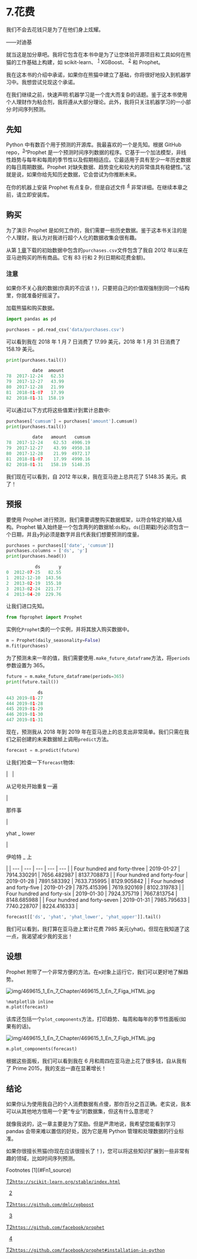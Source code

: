 # 7.花费

我们不会去花钱只是为了在他们身上炫耀。

——对迪基

就当这是加分章吧。我将它包含在本书中是为了让您体验开源项目和工具如何在熊猫的工作基础上构建，如 scikit-learn、 <sup>[1](#Fn1)</sup> XGBoost、 <sup>[2](#Fn2)</sup> 和 Prophet。

我在这本书的介绍中承诺，如果你在熊猫中建立了基础，你将很好地投入到机器学习中。我想尝试兑现这个承诺。

在我们继续之前，快速声明:机器学习是一个庞大而复杂的话题。鉴于这本书使用个人理财作为粘合剂，我将遵从大部分理论。此外，我将只关注机器学习的一小部分:时间序列预测。

## 先知

Python 中有数百个用于预测的开源库。我最喜欢的一个是先知。根据 GitHub repo，<sup>[3](#Fn3)</sup>“Prophet 是一个预测时间序列数据的程序。它基于一个加法模型，非线性趋势与每年和每周的季节性以及假期相适应。它最适用于具有至少一年历史数据的每日周期数据。Prophet 对缺失数据、趋势变化和较大的异常值具有稳健性。”这就是说，如果你给先知历史数据，它会尝试为你推断未来。

在你的机器上安装 Prophet 有点复杂，但是自述文件 <sup>[4](#Fn4)</sup> 非常详细。在继续本章之前，请立即安装库。

## 购买

为了演示 Prophet 是如何工作的，我们需要一些历史数据。鉴于这本书关注的是个人理财，我认为对我进行超个人化的数据收集会很有趣。

从第 [1 章](1.html)下载的初始数据中包含的`purchases.csv`文件包含了我自 2012 年以来在亚马逊购买的所有商品。它有 83 行和 2 列(日期和花费金额)。

### 注意

如果你不关心我的数据(你真的不应该！)，只要把自己的价值观强制到同一个结构里，你就准备好摇滚了。

加载熊猫和购买数据。

```py
import pandas as pd

purchases = pd.read_csv('data/purchases.csv')

```

可以看到我在 2018 年 1 月 7 日消费了 17.99 美元，2018 年 1 月 31 日消费了 158.19 美元。

```py
print(purchases.tail())

          date  amount
78  2017-12-24   62.53
79  2017-12-27   43.99
80  2017-12-28   21.99
81  2018-01-07   17.99
82  2018-01-31  158.19

```

可以通过以下方式将这些值累计到累计总数中:

```py
purchases['cumsum'] = purchases['amount'].cumsum()
print(purchases.tail())

          date   amount   cumsum
78  2017-12-24    62.53  4906.19
79  2017-12-27    43.99  4950.18
80  2017-12-28    21.99  4972.17
81  2018-01-07    17.99  4990.16
82  2018-01-31   158.19  5148.35

```

我们现在可以看到，自 2012 年以来，我在亚马逊上总共花了 5148.35 美元。疯了！

## 预报

要使用 Prophet 进行预测，我们需要调整购买数据框架，以符合特定的输入结构。Prophet 输入始终是一个包含两列的数据帧:`ds`和`y`。`ds`(日期戳)列必须包含一个日期，并且`y`列必须是数字并且代表我们想要预测的度量。

```py
purchases = purchases[['date', 'cumsum']]
purchases.columns = ['ds', 'y']
print(purchases.head())

           ds       y
0  2012-07-25   82.55
1  2012-12-10  143.56
2  2013-02-19  155.10
3  2013-02-24  221.77
4  2013-04-20  229.76

```

让我们进口先知。

```py
from fbprophet import Prophet

```

实例化`Prophet`类的一个实例，并将其放入购买数据中。

```py
m = Prophet(daily_seasonality=False)
m.fit(purchases)

```

为了预测未来一年的值，我们需要使用`.make_future_dataframe`方法，将`periods`参数设置为 365。

```py
future = m.make_future_dataframe(periods=365)
print(future.tail())

            ds
443 2019-01-27
444 2019-01-28
445 2019-01-29
446 2019-01-30
447 2019-01-31

```

现在，预测我从 2018 年到 2019 年在亚马逊上的总支出非常简单。我们只需在我们之前创建的未来数据帧上调用`predict`方法。

```py
forecast = m.predict(future)

```

让我们检查一下`forecast`物体:

<colgroup><col class="tcol1 align-left"> <col class="tcol2 align-left"> <col class="tcol3 align-left"> <col class="tcol4 align-left"> <col class="tcol5 align-left"></colgroup> 
|   | 

从记号处开始重复一遍

 | 

那件事

 | 

yhat _ lower

 | 

伊哈特 _ 上

 |
| --- | --- | --- | --- | --- |
| Four hundred and forty-three | 2019-01-27 | 7914.330291 | 7656.482987 | 8137.708873 |
| Four hundred and forty-four | 2019-01-28 | 7891.583392 | 7633.735995 | 8129.905842 |
| Four hundred and forty-five | 2019-01-29 | 7875.415396 | 7619.920169 | 8102.319783 |
| Four hundred and forty-six | 2019-01-30 | 7924.375719 | 7667.813754 | 8148.685988 |
| Four hundred and forty-seven | 2019-01-31 | 7985.795633 | 7740.228707 | 8224.416333 |

```py
forecast[['ds', 'yhat', 'yhat_lower', 'yhat_upper']].tail()

```

我们可以看到，我打算在亚马逊上累计花费 7985 美元(yhat)。但现在我知道了这一点，我渴望减少我的支出！

## 设想

Prophet 附带了一个非常方便的方法。在`m`对象上运行它，我们可以更好地了解趋势。

![img/469615_1_En_7_Chapter/469615_1_En_7_Figa_HTML.jpg](img/469615_1_En_7_Chapter/469615_1_En_7_Figa_HTML.jpg)

```py
%matplotlib inline
m.plot(forecast)

```

该库还包括一个`plot_components`方法，打印趋势、每周和每年的季节性面板(如果有的话)。

![img/469615_1_En_7_Chapter/469615_1_En_7_Figb_HTML.jpg](img/469615_1_En_7_Chapter/469615_1_En_7_Figb_HTML.jpg)

```py
m.plot_components(forecast)

```

根据这些面板，我们可以看到我在 6 月和周四在亚马逊上花了很多钱，自从我有了 Prime 2015，我的支出一直在显著增长！

## 结论

如果你认为使用我自己的个人消费数据有点傻，那你百分之百正确。老实说，我本可以从其他地方借用一个更“专业”的数据集，但这有什么意思呢？

就像我说的，这一章主要是为了奖励。但是严肃地说，我希望您能看到学习 pandas 会带来难以置信的好处，因为它是用 Python 管理和处理数据的行业标准。

如果你很擅长熊猫(你现在应该很擅长了！)，您可以将这些知识扩展到一些非常有趣的领域，比如时间序列预测。

<aside class="FootnoteSection" epub:type="footnotes">Footnotes [1](#Fn1_source)

[T2`http://scikit-learn.org/stable/index.html`](http://scikit-learn.org/stable/index.html)

  [2](#Fn2_source)

[T2`https://github.com/dmlc/xgboost`](https://github.com/dmlc/xgboost)

  [3](#Fn3_source)

[T2`https://github.com/facebook/prophet`](https://github.com/facebook/prophet)

  [4](#Fn4_source)

[T2`https://github.com/facebook/prophet#installation-in-python`](https://github.com/facebook/prophet#installation-in-python)

 </aside>